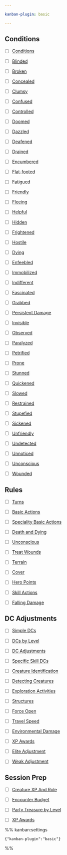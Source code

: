 ```yaml
---

kanban-plugin: basic

---
```


## Conditions

- [ ] [Conditions](../rules/conditions.md)
- [ ] [Blinded](../rules/conditions.md#Blinded)
- [ ] [Broken](../rules/conditions.md#Broken)
- [ ] [Concealed](../rules/conditions.md#Concealed)
- [ ] [Clumsy](../rules/conditions.md#Clumsy)
- [ ] [Confused](../rules/conditions.md#Confused)
- [ ] [Controlled](../rules/conditions.md#Controlled)
- [ ] [Doomed](../../rules/conditions.md#Doomed)
- [ ] [Dazzled](../../rules/conditions.md#Dazzled)
- [ ] [Deafened](../rules/conditions.md#Deafened)
- [ ] [Drained](../rules/conditions.md#Drained)
- [ ] [Encumbered](../../rules/conditions.md#Encumbered)
- [ ] [Flat-footed](../../rules/conditions.md#Flat-footed)
- [ ] [Fatigued](../../rules/conditions.md#Fatigued)
- [ ] [Friendly](../../rules/conditions.md#Friendly)
- [ ] [Fleeing](../../rules/conditions.md#Fleeing)
- [ ] [Helpful](../../rules/conditions.md#Helpful)
- [ ] [Hidden](../../rules/conditions.md#Hidden)
- [ ] [Frightened](../../rules/conditions.md#Frightened)
- [ ] [Hostile](../../rules/conditions.md#Hostile)
- [ ] [Dying](../../rules/conditions.md#Dying)
- [ ] [Enfeebled](../../rules/conditions.md#Enfeebled)
- [ ] [Immobilized](../../rules/conditions.md#Immobilized)
- [ ] [Indifferent](../../rules/conditions.md#Indifferent)
- [ ] [Fascinated](../../rules/conditions.md#Fascinated)
- [ ] [Grabbed](../../rules/conditions.md#Grabbed)
- [ ] [Persistent Damage](../../rules/conditions.md#Persistent%20Damage)
- [ ] [Invisible](../../rules/conditions.md#Invisible)
- [ ] [Observed](../../rules/conditions.md#Observed)
- [ ] [Paralyzed](../../rules/conditions.md#Paralyzed)
- [ ] [Petrified](../../rules/conditions.md#Petrified)
- [ ] [Prone](../../rules/conditions.md#Prone)
- [ ] [Stunned](../../rules/conditions.md#Stunned)
- [ ] [Quickened](../../rules/conditions.md#Quickened)
- [ ] [Slowed](../../rules/conditions.md#Slowed)
- [ ] [Restrained](../../rules/conditions.md#Restrained)
- [ ] [Stupefied](../../rules/conditions.md#Stupefied)
- [ ] [Sickened](../../rules/conditions.md#Sickened)
- [ ] [Unfriendly](../../rules/conditions.md#Unfriendly)
- [ ] [Undetected](../../rules/conditions.md#Undetected)
- [ ] [Unnoticed](../../rules/conditions.md#Unnoticed)
- [ ] [Unconscious](../../rules/conditions.md#Unconscious)
- [ ] [Wounded](../../rules/conditions.md#Wounded)


## Rules

- [ ] [Turns](Rules%20Reference.md#Turns)
- [ ] [Basic Actions](Rules%20Reference.md#Basic%20Actions)
- [ ] [Speciality Basic Actions](Rules%20Reference.md#Speciality%20Basic%20Actions)
- [ ] [Death and Dying](Rules%20Reference.md#Death%20and%20Dying)
- [ ] [Unconscious](Rules%20Reference.md#Unconscious)
- [ ] [Treat Wounds](Rules%20Reference.md#Treat%20Wounds)
- [ ] [Terrain](Rules%20Reference.md#Terrain)
- [ ] [Cover](Rules%20Reference.md#Cover)
- [ ] [Hero Points](Rules%20Reference.md#Hero%20Points)
- [ ] [Skill Actions](Rules%20Reference.md#Skill%20Actions)
- [ ] [Falling Damage](Rules%20Reference.md#Falling%20Damage)


## DC Adjustments

- [ ] [Simple DCs](Rules%20Reference.md#Simple%20DCs)
- [ ] [DCs by Level](Rules%20Reference.md#DCs%20by%20Level)
- [ ] [DC Adjustments](Rules%20Reference.md#DC%20Adjustments)
- [ ] [Specific Skill DCs](Rules%20Reference.md#Specific%20Skill%20DCs)
- [ ] [Creature Identification](Rules%20Reference.md#Creature%20Identification)
- [ ] [Detecting Creatures](Rules%20Reference.md#Detecting%20Creatures)
- [ ] [Exploration Activities](Rules%20Reference.md#Exploration%20Activities)
- [ ] [Structures](Rules%20Reference.md#Structures)
- [ ] [Force Open](Rules%20Reference.md#Force%20Open)
- [ ] [Travel Speed](Rules%20Reference.md#Travel%20Speed)
- [ ] [Environmental Damage](Rules%20Reference.md#Environmental%20Damage)
- [ ] [XP Awards](Rules%20Reference.md#XP%20Awards)
- [ ] [Elite Adjustment](Rules%20Reference.md#Elite%20Adjustment)
- [ ] [Weak Adjustment](Rules%20Reference.md#Weak%20Adjustment)


## Session Prep

- [ ] [Creature XP And Role](obsidian://open?vault=obsidian-pathfinder&file=6.%20Mechanics%2FRules%2FTables%2Fcreature-xp-and-role)
- [ ] [Encounter Budget](obsidian://open?vault=obsidian-pathfinder&file=6.%20Mechanics%2FRules%2FTables%2Fencounter-budget)
- [ ] [Party Treasure by Level](obsidian://open?vault=obsidian-pathfinder&file=6.%20Mechanics%2FRules%2FTables%2Fparty-treasure-by-level)
- [ ] [XP Awards](obsidian://open?vault=obsidian-pathfinder&file=6.%20Mechanics%2FRules%2FTables%2Fxp-awards)




%% kanban:settings
```
{"kanban-plugin":"basic"}
```
%%